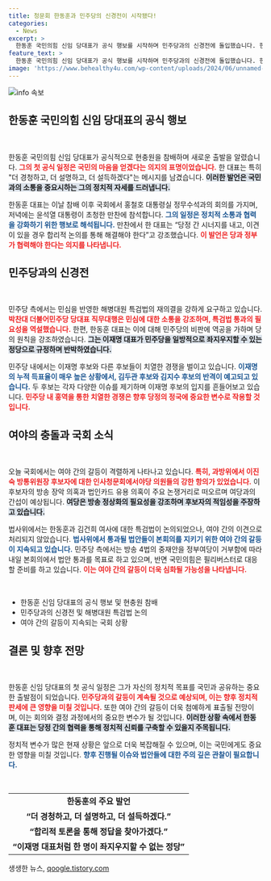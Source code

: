 ```yaml
---
title: 청문회 한동훈과 민주당의 신경전이 시작됐다!
categories:
  - News
excerpt: >
  한동훈 국민의힘 신임 당대표가 공식 행보를 시작하며 민주당과의 신경전에 돌입했습니다. 현충원 참배 후 윤 대통령과 만찬을 가지고, 해병대원 특검법을 둘러싸고 날카로운 공방이 이어질 전망입니다. 클릭해 더 많은 내용을 확인하세요!
feature_text: >
  한동훈 국민의힘 신임 당대표가 공식 행보를 시작하며 민주당과의 신경전에 돌입했습니다. 현충원 참배 후 윤 대통령과 만찬을 가지고, 해병대원 특검법을 둘러싸고 날카로운 공방이 이어질 전망입니다. 클릭해 더 많은 내용을 확인하세요!
image: 'https://www.behealthy4u.com/wp-content/uploads/2024/06/unnamed-file.png'
---
```


<p><img src="https://www.behealthy4u.com/wp-content/uploads/2024/06/unnamed-file.png" alt="info 속보" /></p>

<h2 data-ke-size="size26">한동훈 국민의힘 신임 당대표의 공식 행보</h2>

<p data-ke-size="size16">&nbsp;</p>

<p>한동훈 국민의힘 신임 당대표가 공식적으로 현충원을 참배하며 새로운 출발을 알렸습니다. <b><span style="color: #ee2323;">그의 첫 공식 일정은 국민의 마음을 얻겠다는 의지의 표명이었습니다.</span></b> 한 대표는 특히 "더 경청하고, 더 설명하고, 더 설득하겠다"는 메시지를 남겼습니다. <b><span style="background-color: #21538527;">이러한 발언은 국민과의 소통을 중요시하는 그의 정치적 자세를 드러냅니다.</span></b></p>

<p>한동훈 대표는 이날 참배 이후 국회에서 홍철호 대통령실 정무수석과의 회의를 가지며, 저녁에는 윤석열 대통령이 초청한 만찬에 참석합니다. <b><span style="color: #1a5490;">그의 일정은 정치적 소통과 협력을 강화하기 위한 행보로 해석됩니다.</span></b> 만찬에서 한 대표는 “당정 간 시너지를 내고, 이견이 있을 경우 합리적 논의를 통해 해결해야 한다”고 강조했습니다. <b><span style="color: #ee2323;">이 발언은 당과 정부가 협력해야 한다는 의지를 나타냅니다.</span></b></p>

<h2 data-ke-size="size26">민주당과의 신경전</h2>

<p data-ke-size="size16">&nbsp;</p>

<p>민주당 측에서는 민심을 반영한 해병대원 특검법의 재의결을 강하게 요구하고 있습니다. <b><span style="color: #ee2323;">박찬대 더불어민주당 당대표 직무대행은 민심에 대한 소통을 강조하며, 특검법 통과의 필요성을 역설했습니다.</span></b> 한편, 한동훈 대표는 이에 대해 민주당의 비판에 역공을 가하며 당의 원칙을 강조하였습니다. <b><span style="background-color: #21538527;">그는 이재명 대표가 민주당을 일방적으로 좌지우지할 수 있는 정당으로 규정하며 반박하였습니다.</span></b></p>

<p>민주당 내에서는 이재명 후보와 다른 후보들이 치열한 경쟁을 벌이고 있습니다. <b><span style="color: #1a5490;">이재명의 누적 득표율이 매우 높은 상황에서, 김두관 후보와 김지수 후보의 반격이 예고되고 있습니다.</span></b> 두 후보는 각자 다양한 이슈를 제기하며 이재명 후보의 입지를 흔들어보고 있습니다. <b><span style="color: #ee2323;">민주당 내 홍역을 통한 치열한 경쟁은 향후 당정의 정국에 중요한 변수로 작용할 것입니다.</span></b></p>

<h2 data-ke-size="size26">여야의 충돌과 국회 소식</h2>

<p data-ke-size="size16">&nbsp;</p>

<p>오늘 국회에서는 여야 간의 갈등이 격렬하게 나타나고 있습니다. <b><span style="color: #ee2323;">특히, 과방위에서 이진숙 방통위원장 후보자에 대한 인사청문회에서야당 의원들의 강한 항의가 있었습니다.</span></b> 이 후보자의 방송 장악 의혹과 법인카드 유용 의혹이 주요 논쟁거리로 떠오르며 여당과의 간섭이 예상됩니다. <b><span style="background-color: #21538527;">여당은 방송 정상화의 필요성을 강조하며 후보자의 적임성을 주장하고 있습니다.</span></b></p>

<p>법사위에서는 한동훈과 김건희 여사에 대한 특검법이 논의되었으나, 여야 간의 이견으로 처리되지 않았습니다. <b><span style="color: #1a5490;">법사위에서 통과될 법안들이 본회의를 지키기 위한 여야 간의 갈등이 지속되고 있습니다.</span></b> 민주당 측에서는 방송 4법의 중재안을 정부여당이 거부함에 따라 내일 본회의에서 법안 통과를 목표로 하고 있으며, 반면 국민의힘은 필리버스터로 대응할 준비를 하고 있습니다. <b><span style="color: #ee2323;">이는 여야 간의 갈등이 더욱 심화될 가능성을 나타냅니다.</span></b></p>

<p data-ke-size="size16">&nbsp;</p>

<ul>
    <li>한동훈 신임 당대표의 공식 행보 및 현충원 참배</li>
    <li>민주당과의 신경전 및 해병대원 특검법 논의</li>
    <li>여야 간의 갈등이 지속되는 국회 상황</li>
</ul>

<h2 data-ke-size="size26">결론 및 향후 전망</h2>

<p data-ke-size="size16">&nbsp;</p>

<p>한동훈 신임 당대표의 첫 공식 일정은 그가 자신의 정치적 목표를 국민과 공유하는 중요한 출발점이 되었습니다. <b><span style="color: #ee2323;">민주당과의 갈등이 계속될 것으로 예상되며, 이는 향후 정치적 판세에 큰 영향을 미칠 것입니다.</span></b> 또한 여야 간의 갈등이 더욱 첨예하게 표출될 전망이며, 이는 회의와 결정 과정에서의 중요한 변수가 될 것입니다. <b><span style="background-color: #21538527;">이러한 상황 속에서 한동훈 대표는 당정 간의 협력을 통해 정치적 신뢰를 구축할 수 있을지 주목됩니다.</span></b> </p>

<p>정치적 변수가 많은 현재 상황은 앞으로 더욱 복잡해질 수 있으며, 이는 국민에게도 중요한 영향을 미칠 것입니다. <b><span style="color: #1a5490;">향후 진행될 이슈와 법안들에 대한 주의 깊은 관찰이 필요합니다.</span></b> </p>

<p data-ke-size="size16">&nbsp;</p> 

<table>
    <tr>
        <td style="text-align: center; height: 17px;"><b>한동훈의 주요 발언</b></td>
    </tr>
    <tr>
        <td style="text-align: center; height: 17px;"><b>“더 경청하고, 더 설명하고, 더 설득하겠다.”</b></td>
    </tr>
    <tr>
        <td style="text-align: center; height: 17px;"><b>“합리적 토론을 통해 정답을 찾아가겠다.”</b></td>
    </tr>
    <tr>
        <td style="text-align: center; height: 17px;"><b>“이재명 대표처럼 한 명이 좌지우지할 수 없는 정당”</b></td>
    </tr>
</table>
생생한 뉴스, <a href="https://qoogle.tistory.com" rel="dofollow">qoogle.tistory.com</a>


